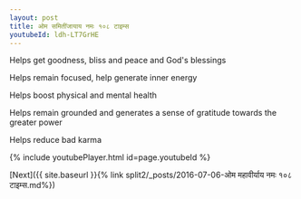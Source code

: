 ```yaml
---
layout: post
title: ओम समितींजायाय नमः १०८ टाइम्स
youtubeId: ldh-LT7GrHE
---
```

 
 
Helps get goodness, bliss and peace and God's blessings
 
Helps remain focused, help generate inner energy 
 
Helps boost physical and mental health 
 
Helps remain grounded and generates a sense of gratitude towards the greater power 
 
Helps reduce bad karma
 
 
 
 


{% include youtubePlayer.html id=page.youtubeId %}
 
[Next]({{ site.baseurl }}{% link  split2/_posts/2016-07-06-ओम महावीर्याय नमः १०८ टाइम्स.md%})
 

